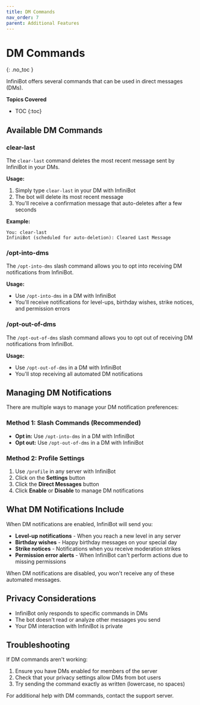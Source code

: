 ```yaml
---
title: DM Commands
nav_order: 7
parent: Additional Features
---
```


# DM Commands
{: .no_toc }

InfiniBot offers several commands that can be used in direct messages (DMs).

**Topics Covered**
- TOC
{:toc}

## Available DM Commands

### clear-last

The `clear-last` command deletes the most recent message sent by InfiniBot in your DMs.

**Usage:**
1. Simply type `clear-last` in your DM with InfiniBot
2. The bot will delete its most recent message
3. You'll receive a confirmation message that auto-deletes after a few seconds

**Example:**
```
You: clear-last
InfiniBot (scheduled for auto-deletion): Cleared Last Message
```

### /opt-into-dms

The `/opt-into-dms` slash command allows you to opt into receiving DM notifications from InfiniBot.

**Usage:**
- Use `/opt-into-dms` in a DM with InfiniBot
- You'll receive notifications for level-ups, birthday wishes, strike notices, and permission errors

### /opt-out-of-dms

The `/opt-out-of-dms` slash command allows you to opt out of receiving DM notifications from InfiniBot.

**Usage:**
- Use `/opt-out-of-dms` in a DM with InfiniBot
- You'll stop receiving all automated DM notifications

## Managing DM Notifications

There are multiple ways to manage your DM notification preferences:

### Method 1: Slash Commands (Recommended)
- **Opt in:** Use `/opt-into-dms` in a DM with InfiniBot
- **Opt out:** Use `/opt-out-of-dms` in a DM with InfiniBot

### Method 2: Profile Settings
1. Use `/profile` in any server with InfiniBot
2. Click on the **Settings** button
3. Click the **Direct Messages** button
4. Click **Enable** or **Disable** to manage DM notifications

## What DM Notifications Include

When DM notifications are enabled, InfiniBot will send you:
- **Level-up notifications** - When you reach a new level in any server
- **Birthday wishes** - Happy birthday messages on your special day
- **Strike notices** - Notifications when you receive moderation strikes
- **Permission error alerts** - When InfiniBot can't perform actions due to missing permissions

When DM notifications are disabled, you won't receive any of these automated messages.

## Privacy Considerations

- InfiniBot only responds to specific commands in DMs
- The bot doesn't read or analyze other messages you send
- Your DM interaction with InfiniBot is private

## Troubleshooting

If DM commands aren't working:
1. Ensure you have DMs enabled for members of the server
2. Check that your privacy settings allow DMs from bot users
3. Try sending the command exactly as written (lowercase, no spaces)

For additional help with DM commands, contact the support server.
